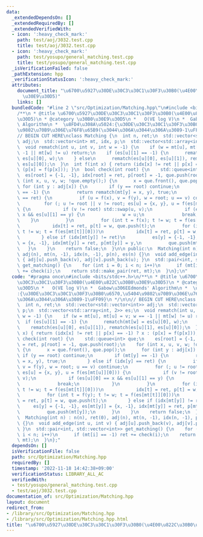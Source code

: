 ```yaml
---
data:
  _extendedDependsOn: []
  _extendedRequiredBy: []
  _extendedVerifiedWith:
  - icon: ':heavy_check_mark:'
    path: test/aoj/3032.test.cpp
    title: test/aoj/3032.test.cpp
  - icon: ':heavy_check_mark:'
    path: test/yosupo/general_matching.test.cpp
    title: test/yosupo/general_matching.test.cpp
  _isVerificationFailed: false
  _pathExtension: hpp
  _verificationStatusIcon: ':heavy_check_mark:'
  attributes:
    document_title: "\u6700\u5927\u30DE\u30C3\u30C1\u30F3\u30B0(\u4E00\u822C\u30B0\
      \u30E9\u30D5)"
    links: []
  bundledCode: "#line 2 \"src/Optimization/Matching.hpp\"\n#include <bits/stdc++.h>\n\
    /**\n * @title \u6700\u5927\u30DE\u30C3\u30C1\u30F3\u30B0(\u4E00\u822C\u30B0\u30E9\
    \u30D5)\n * @category \u30B0\u30E9\u30D5\n *   O(VE log V)\n *  Gabow\u306EEdmonds'\
    \ Algorithm\n *  \u8FD4\u308A\u5024:{\u30DE\u30C3\u30C1\u30F3\u30B0\u6570,\u5404\
    \u9802\u70B9\u306E\u76F8\u65B9(\u3044\u306A\u3044\u306A\u3089-1\uFF09}\n */\n\n\
    // BEGIN CUT HERE\nclass Matching {\n  int n, ret;\n  std::vector<std::vector<int>>\
    \ adj;\n  std::vector<int> mt, idx, p;\n  std::vector<std::array<int, 2>> es;\n\
    \  void rematch(int u, int v, int w = -1) {\n    if (w = mt[u], mt[u] = v; w ==\
    \ -1 || mt[w] != u) return;\n    if (es[u][1] == -1) {\n      rematch(mt[w] =\
    \ es[u][0], w);\n    } else\n      rematch(es[u][0], es[u][1]), rematch(es[u][1],\
    \ es[u][0]);\n  }\n  int f(int x) { return (idx[x] != ret || p[x] == -1) ? x :\
    \ (p[x] = f(p[x])); }\n  bool check(int root) {\n    std::queue<int> que;\n  \
    \  es[root] = {-1, -1}, idx[root] = ret, p[root] = -1, que.push(root);\n    for\
    \ (int x, u, v, w; !que.empty();) {\n      x = que.front(), que.pop();\n     \
    \ for (int y : adj[x]) {\n        if (y == root) continue;\n        if (mt[y]\
    \ == -1) {\n          return rematch(mt[y] = x, y), true;\n        } else if (idx[y]\
    \ == ret) {\n          if (u = f(x), v = f(y), w = root; u == v) continue;\n \
    \         for (; u != root || v != root; es[u] = {x, y}, u = f(es[mt[u]][0]))\
    \ {\n            if (v != root) std::swap(u, v);\n            if (es[u][0] ==\
    \ x && es[u][1] == y) {\n              w = u;\n              break;\n        \
    \    }\n          }\n          for (int t = f(x); t != w; t = f(es[mt[t]][0]))\n\
    \            idx[t] = ret, p[t] = w, que.push(t);\n          for (int t = f(y);\
    \ t != w; t = f(es[mt[t]][0]))\n            idx[t] = ret, p[t] = w, que.push(t);\n\
    \        } else if (idx[mt[y]] != ret)\n          es[y] = {-1, -1}, es[mt[y]]\
    \ = {x, -1}, idx[mt[y]] = ret, p[mt[y]] = y,\n          que.push(mt[y]);\n   \
    \   }\n    }\n    return false;\n  }\n\n public:\n  Matching(int n) : n(n), ret(0),\
    \ adj(n), mt(n, -1), idx(n, -1), p(n), es(n) {}\n  void add_edge(int u, int v)\
    \ { adj[u].push_back(v), adj[v].push_back(u); }\n  std::pair<int, std::vector<int>>\
    \ get_matching() {\n    for (int i = 0; i < n; i++)\n      if (mt[i] == -1) ret\
    \ += check(i);\n    return std::make_pair(ret, mt);\n  }\n};\n"
  code: "#pragma once\n#include <bits/stdc++.h>\n/**\n * @title \u6700\u5927\u30DE\
    \u30C3\u30C1\u30F3\u30B0(\u4E00\u822C\u30B0\u30E9\u30D5)\n * @category \u30B0\u30E9\
    \u30D5\n *   O(VE log V)\n *  Gabow\u306EEdmonds' Algorithm\n *  \u8FD4\u308A\u5024\
    :{\u30DE\u30C3\u30C1\u30F3\u30B0\u6570,\u5404\u9802\u70B9\u306E\u76F8\u65B9(\u3044\
    \u306A\u3044\u306A\u3089-1\uFF09}\n */\n\n// BEGIN CUT HERE\nclass Matching {\n\
    \  int n, ret;\n  std::vector<std::vector<int>> adj;\n  std::vector<int> mt, idx,\
    \ p;\n  std::vector<std::array<int, 2>> es;\n  void rematch(int u, int v, int\
    \ w = -1) {\n    if (w = mt[u], mt[u] = v; w == -1 || mt[w] != u) return;\n  \
    \  if (es[u][1] == -1) {\n      rematch(mt[w] = es[u][0], w);\n    } else\n  \
    \    rematch(es[u][0], es[u][1]), rematch(es[u][1], es[u][0]);\n  }\n  int f(int\
    \ x) { return (idx[x] != ret || p[x] == -1) ? x : (p[x] = f(p[x])); }\n  bool\
    \ check(int root) {\n    std::queue<int> que;\n    es[root] = {-1, -1}, idx[root]\
    \ = ret, p[root] = -1, que.push(root);\n    for (int x, u, v, w; !que.empty();)\
    \ {\n      x = que.front(), que.pop();\n      for (int y : adj[x]) {\n       \
    \ if (y == root) continue;\n        if (mt[y] == -1) {\n          return rematch(mt[y]\
    \ = x, y), true;\n        } else if (idx[y] == ret) {\n          if (u = f(x),\
    \ v = f(y), w = root; u == v) continue;\n          for (; u != root || v != root;\
    \ es[u] = {x, y}, u = f(es[mt[u]][0])) {\n            if (v != root) std::swap(u,\
    \ v);\n            if (es[u][0] == x && es[u][1] == y) {\n              w = u;\n\
    \              break;\n            }\n          }\n          for (int t = f(x);\
    \ t != w; t = f(es[mt[t]][0]))\n            idx[t] = ret, p[t] = w, que.push(t);\n\
    \          for (int t = f(y); t != w; t = f(es[mt[t]][0]))\n            idx[t]\
    \ = ret, p[t] = w, que.push(t);\n        } else if (idx[mt[y]] != ret)\n     \
    \     es[y] = {-1, -1}, es[mt[y]] = {x, -1}, idx[mt[y]] = ret, p[mt[y]] = y,\n\
    \          que.push(mt[y]);\n      }\n    }\n    return false;\n  }\n\n public:\n\
    \  Matching(int n) : n(n), ret(0), adj(n), mt(n, -1), idx(n, -1), p(n), es(n)\
    \ {}\n  void add_edge(int u, int v) { adj[u].push_back(v), adj[v].push_back(u);\
    \ }\n  std::pair<int, std::vector<int>> get_matching() {\n    for (int i = 0;\
    \ i < n; i++)\n      if (mt[i] == -1) ret += check(i);\n    return std::make_pair(ret,\
    \ mt);\n  }\n};"
  dependsOn: []
  isVerificationFile: false
  path: src/Optimization/Matching.hpp
  requiredBy: []
  timestamp: '2022-11-18 14:42:38+09:00'
  verificationStatus: LIBRARY_ALL_AC
  verifiedWith:
  - test/yosupo/general_matching.test.cpp
  - test/aoj/3032.test.cpp
documentation_of: src/Optimization/Matching.hpp
layout: document
redirect_from:
- /library/src/Optimization/Matching.hpp
- /library/src/Optimization/Matching.hpp.html
title: "\u6700\u5927\u30DE\u30C3\u30C1\u30F3\u30B0(\u4E00\u822C\u30B0\u30E9\u30D5)"
---
```

